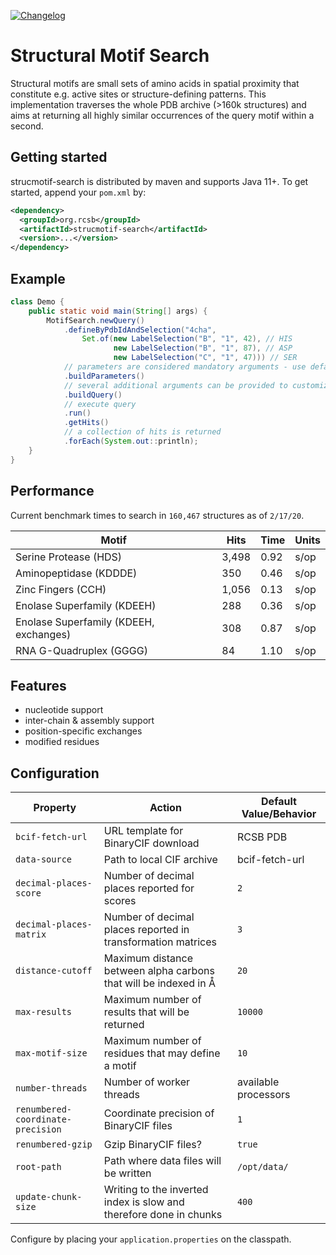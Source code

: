 [![Changelog](https://img.shields.io/badge/changelog--lightgrey.svg?style=flat)](https://github.com/rcsb/strucmotif-search/blob/master/CHANGELOG.md)

# Structural Motif Search
Structural motifs are small sets of amino acids in spatial proximity that constitute e.g. active sites or 
structure-defining patterns. This implementation traverses the whole PDB archive (>160k structures) and aims at 
returning all highly similar occurrences of the query motif within a second.

## Getting started
strucmotif-search is distributed by maven and supports Java 11+. To get started, append your `pom.xml` by:
```xml
<dependency>
  <groupId>org.rcsb</groupId>
  <artifactId>strucmotif-search</artifactId>
  <version>...</version>
</dependency>
```

## Example
```java
class Demo {
    public static void main(String[] args) {
        MotifSearch.newQuery()
            .defineByPdbIdAndSelection("4cha",
                Set.of(new LabelSelection("B", "1", 42), // HIS
                       new LabelSelection("B", "1", 87), // ASP
                       new LabelSelection("C", "1", 47))) // SER
            // parameters are considered mandatory arguments - use defaults
            .buildParameters()
            // several additional arguments can be provided to customize the query further
            .buildQuery()
            // execute query
            .run()
            .getHits()
            // a collection of hits is returned
            .forEach(System.out::println);
    }
}
```

## Performance
Current benchmark times to search in `160,467` structures as of `2/17/20`.

| Motif | Hits | Time | Units |
| --- | --- | --- | --- |
| Serine Protease (HDS) | 3,498 | 0.92 | s/op |
| Aminopeptidase (KDDDE) | 350 | 0.46 | s/op |
| Zinc Fingers (CCH) | 1,056 | 0.13 | s/op |
| Enolase Superfamily (KDEEH) | 288 | 0.36 | s/op |
| Enolase Superfamily (KDEEH, exchanges) | 308 | 0.87 | s/op |
| RNA G-Quadruplex (GGGG) | 84 | 1.10 | s/op | 

## Features
- nucleotide support
- inter-chain & assembly support
- position-specific exchanges
- modified residues

## Configuration
| Property     | Action | Default Value/Behavior |
| -----------  | ------ | ------- |
| `bcif-fetch-url` | URL template for BinaryCIF download | RCSB PDB |
| `data-source` | Path to local CIF archive | bcif-fetch-url |
| `decimal-places-score` | Number of decimal places reported for scores | `2` |
| `decimal-places-matrix` | Number of decimal places reported in transformation matrices | `3` |
| `distance-cutoff` | Maximum distance between alpha carbons that will be indexed in Å | `20` |
| `max-results` | Maximum number of results that will be returned | `10000` |
| `max-motif-size` | Maximum number of residues that may define a motif | `10` |
| `number-threads` | Number of worker threads | available processors |
| `renumbered-coordinate-precision` | Coordinate precision of BinaryCIF files | `1` |
| `renumbered-gzip` | Gzip BinaryCIF files? | `true` |
| `root-path` | Path where data files will be written | `/opt/data/` |
| `update-chunk-size` | Writing to the inverted index is slow and therefore done in chunks | `400` |

Configure by placing your `application.properties` on the classpath.